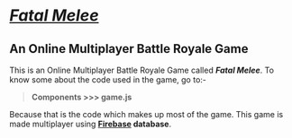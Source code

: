 # <u><i> Fatal Melee </i></u>
## An Online Multiplayer Battle Royale Game

This is an Online Multiplayer Battle Royale Game called ***Fatal Melee***. To know some about the code used in the game, go to:-

>**Components >>> game.js**

Because that is the code which makes up most of the game. This game is made multiplayer using <b><a href="https://firebase.google.com">Firebase</a> database</b>.
